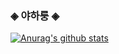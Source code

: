 ### ◈ 야하룽 ◈
[![Anurag's github stats](https://github-readme-stats.vercel.app/api?username=kimmoonkyung)](https://github.com/anuraghazra/github-readme-stats)
<!--
**kimmoonkyung/kimmoonkyung** is a ✨ _special_ ✨ repository because its `README.md` (this file) appears on your GitHub profile.

Here are some ideas to get you started:

- 🔭 I’m currently working on ...
- 🌱 I’m currently learning ...
- 👯 I’m looking to collaborate on ...
- 🤔 I’m looking for help with ...
- 💬 Ask me about ...
- 📫 How to reach me: ...
- 😄 Pronouns: ...
- ⚡ Fun fact: ...
-->

